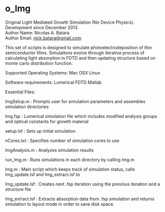 # o_lmg
Original Light Mediated Growth Simulation (No Device Physics). Development since December 2013.  
Author Name: Nicolas A. Batara  
Author Email: nick.batara@gmail.com

This set of scripts is designed to simulate photoelectrodeposition of thin semiconductor films. Simulaitons evolve through iterative process of calculating light absorption in FDTD and then updating structure based on monte carlo distribution function.

Supported Operating Systems:
Mac OSX
Linux

Software requirements: 
Lumerical FDTD
Matlab

Essential Files:

lmgSetup.m : Prompts user for simulation parameters and assembles simulation directories

lmg.fsp : Lumerical simulation file which includes modified analysis groups and optical constants for growth material

setup.lsf : Sets up initial simulation

nCores.txt : Specifies number of simulation cores to use

lmgAnalysis.m : Analyzes simulation results

run_lmg.m : Runs simulations in each directory by calling lmg.m

lmg.m : Main script which keeps track of simulation status, calls lmg_update.lsf and lmg_extract.lsf to 

lmg_update.lsf : Creates next .fsp iteration using the previous iteration and a structure file 

lmg_extract.lsf : Extracts absorption data from .fsp simulation and returns simulation to layout mode in order to save disk space.


